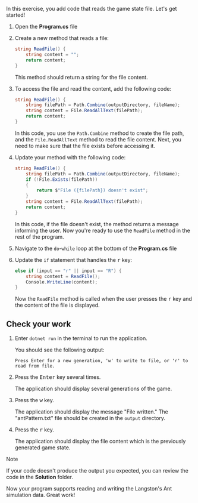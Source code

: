 In this exercise, you add code that reads the game state file. Let's get started!

1. Open the **Program.cs** file

1. Create a new method that reads a file:

    ```c#
    string ReadFile() {
        string content = "";
        return content;
    }
    ```

    This method should return a string for the file content.

1. To access the file and read the content, add the following code:

    ```c#
    string ReadFile() {
        string filePath = Path.Combine(outputDirectory, fileName);
        string content = File.ReadAllText(filePath);
        return content;
    }
    ```

    In this code, you use the `Path.Combine` method to create the file path, and the `File.ReadAllText` method to read the file content. Next, you need to make sure that the file exists before accessing it.

1. Update your method with the following code:

    ```c#
    string ReadFile() {
        string filePath = Path.Combine(outputDirectory, fileName);
        if (!File.Exists(filePath))
        {
            return $"File ({filePath}) doesn't exist";
        }
        string content = File.ReadAllText(filePath);
        return content;
    }
    ```

    In this code, if the file doesn't exist, the method returns a message informing the user. Now you're ready to use the `ReadFile` method in the rest of the program.

1. Navigate to the `do`-`while` loop at the bottom of the **Program.cs** file

1. Update the `if` statement that handles the <kbd>r</kbd> key:

    ```c#
    else if (input == "r" || input == "R") {
        string content = ReadFile();
        Console.WriteLine(content);
    } 
    ```

    Now the `ReadFile` method is called when the user presses the <kbd>r</kbd> key and the content of the file is displayed.

## Check your work

1. Enter `dotnet run` in the terminal to run the application.

    You should see the following output:

    ```output
    Press Enter for a new generation, 'w' to write to file, or 'r' to read from file.
    ```

1. Press the <kbd>Enter</kbd> key several times.

    The application should display several generations of the game.

1. Press the <kbd>w</kbd> key.

    The application should display the message "File written." The "antPattern.txt" file should be created in the `output` directory.

1. Press the <kbd>r</kbd> key.

    The application should display the file content which is the previously generated game state.

> [!NOTE]
> If your code doesn't produce the output you expected, you can review the code in the **Solution** folder.

Now your program supports reading and writing the Langston's Ant simulation data. Great work!